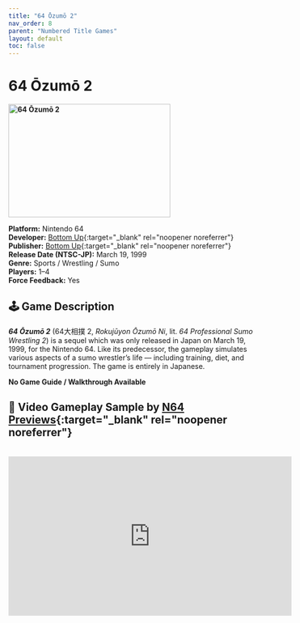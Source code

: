 ```yaml
---
title: "64 Ōzumō 2"
nav_order: 8
parent: "Numbered Title Games"
layout: default
toc: false
---
```


# 64 Ōzumō 2
<b>
<img src="https://raw.githubusercontent.com/TheGent/n64gamespedia/main/media/jp/64-ozumo-2.png" alt="64 Ōzumō 2" width="320" height="224" />
</b>

**Platform:** Nintendo 64  
**Developer:** [Bottom Up](https://en.wikipedia.org/w/index.php?title=Bottom_Up_(company)&action=edit&redlink=1){:target="_blank" rel="noopener noreferrer"}  
**Publisher:** [Bottom Up](https://en.wikipedia.org/w/index.php?title=Bottom_Up_(company)&action=edit&redlink=1){:target="_blank" rel="noopener noreferrer"}  
**Release Date (NTSC-JP):** March 19, 1999  
**Genre:** Sports / Wrestling / Sumo  
**Players:** 1–4  
**Force Feedback:** Yes

## 🕹️ Game Description  
<em><strong>64 Ōzumō 2</strong></em> (64大相撲 2, <em>Rokujūyon Ōzumō Ni</em>, lit. <em>64 Professional Sumo Wrestling 2</em>) is a sequel which was only released in Japan on March 19, 1999, for the Nintendo 64. Like its predecessor, the gameplay simulates various aspects of a sumo wrestler’s life — including training, diet, and tournament progression. The game is entirely in Japanese.

**No Game Guide / Walkthrough Available**  
## 🎥 Video Gameplay Sample by [N64 Previews](https://www.youtube.com/channel/UCBMuzqWDTcvPeEHaFYgfavQ){:target="_blank" rel="noopener noreferrer"}

<br />

<iframe width="560" height="315" src="https://www.youtube.com/embed/3vOmFCs6HeQ?start=7" title="64 Ōzumō 2 – Gameplay Sample" frameborder="0" allowfullscreen></iframe>

<!-- Vault Format: n64gamespedia-dev -->
<!-- Protocol Source: _vault-specs/format-protocol.md -->
